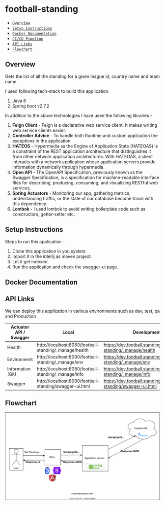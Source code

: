 # football-standing
- [`Overview`](#Overview)
- [`Setup Instructions`](#Setup-Instructions)
- [`Docker Documentation`](#Docker-Documentation)
- [`CI/CD Pipeline`](#CI-CD-Pipeline)
- [`API Links`](#API-Links)
- [`Flowchart`](#Flowchart)
## Overview
Gets the list of all the standing for a given league id, country name and team name.

I used following tech-stack to build this application. 

1. Java 8
2. Spring boot v2.7.2

In addition to the above technologies I have used the following libraries - 

1. **Feign Client** - Feign is a declarative web service client. It makes writing web service clients easier.
2. **Controller Advice** - To handle both Runtime and custom application the exceptions in the application
3. **HATEOS** - Hypermedia as the Engine of Application State (HATEOAS) is a constraint of the REST application architecture that distinguishes it from other network application architectures. With HATEOAS, a client interacts with a network application whose application servers provide information dynamically through hypermedia.
4. **Open API** - The OpenAPI Specification, previously known as the Swagger Specification, is a specification for machine-readable interface files for describing, producing, consuming, and visualizing RESTful web services.
5. **Spring Actuators** - Monitoring our app, gathering metrics, understanding traffic, or the state of our database become trivial with this dependency.
6. **Lombok** - I used lombok to avoid writing boilerplate code such as constructors, getter-setter etc.

## Setup Instructions

Steps to run this application - 

1. Clone this application in you system.
2. Import it in the intellij as maven project.
3. Let it get indexed. 
4. Run the application and check the swagger-ui page.

## Docker Documentation

## API Links
We can deploy this application in various environments such as dev, test, qa and Production

| Actuator API / Swagger     | Local | Development | QA | Release | Production |
| ------------ | ----------- | ----------- | ---| --- | ----|
| Health|http://localhost:8080/football-standing/_manage/health|https://dev.football.standing.com/football-standing/_manage/health| https://test.football.standing.com/football-standing/_manage/health| https://stage.football.standing.com/football-standing/_manage/health|https://football.standing.com/football-standing/_manage/health|
| Environment |http://localhost:8080/football-standing/_manage/env|https://dev.football.standing.com/football-standing/_manage/env| https://test.football.standing.com/football-standing/_manage/env| https://stage.football.standing.com/football-standing/_manage/env|https://football.standing.com/football-standing/_manage/env|  
| Information (Git) |http://localhost:8080/football-standing/_manage/info|https://dev.football.standing.com/football-standing/_manage/info|https://test.football.standing.com/football-standing/_manage/info|https://stage.football.standing.com/football-standing/_manage/info|https://football.standing.com/football-standing/_manage/info|
| Swagger |http://localhost:8080/football-standing/swagger-ui.html| https://dev.football.standing.com/football-standing/swagger-ui.html| https://test.football.standing.com/football-standing/swagger-ui.html|https://stage.football.standing.com/football-standing/swagger-ui.html | https://football.standing.com/football-standing/swagger-ui.html|

## Flowchart
![Alt text](flowchart.svg?raw=true "Title")
